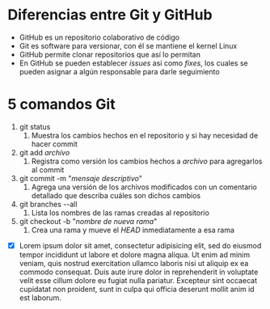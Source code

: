 # Diferencias entre Git y GitHub
- GitHub es un repositorio colaborativo de código
- Git es software para versionar, con él se mantiene el kernel Linux
- GitHub permite clonar repositorios que así lo permitan
- En GitHub se pueden establecer _issues_ así como _fixes_, los cuales se pueden asignar a algún responsable para darle seguimiento

# 5 comandos Git
1. git status
    1. Muestra los cambios hechos en el repositorio y si hay necesidad de hacer commit
1. git add _archivo_
    1. Registra como versión los cambios hechos a _archivo_ para agregarlos al commit
1. git commit -m "_mensaje descriptivo_"
    1. Agrega una versión de los archivos modificados con un comentario detallado que describa cuáles son dichos cambios
1. git branches --all
    1. Lista los nombres de las ramas creadas al repositorio
1. git checkout -b "_nombre de nueva rama_"
    1. Crea una rama y mueve el *HEAD* inmediatamente a esa rama

- [x] Lorem ipsum dolor sit amet, consectetur adipisicing elit, sed do eiusmod tempor incididunt ut labore et dolore magna aliqua. Ut enim ad minim veniam, quis nostrud exercitation ullamco laboris nisi ut aliquip ex ea commodo consequat. Duis aute irure dolor in reprehenderit in voluptate velit esse cillum dolore eu fugiat nulla pariatur. Excepteur sint occaecat cupidatat non proident, sunt in culpa qui officia deserunt mollit anim id est laborum.

